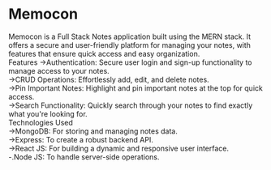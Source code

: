 # Memocon
Memocon is a Full Stack Notes application built using the MERN stack. It offers a secure and user-friendly platform for managing your notes, with features that ensure quick access and easy organization.
<br>
Features
->Authentication: Secure user login and sign-up functionality to manage access to your notes.
<br>
->CRUD Operations: Effortlessly add, edit, and delete notes.
<br>
->Pin Important Notes: Highlight and pin important notes at the top for quick access.
<br>
->Search Functionality: Quickly search through your notes to find exactly what you're looking for.
<br>
Technologies Used
<br>
->MongoDB: For storing and managing notes data.
<br>
->Express: To create a robust backend API.
<br>
->React JS: For building a dynamic and responsive user interface.
<br>
-.Node JS: To handle server-side operations.

